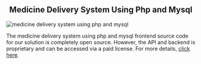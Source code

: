 <h2 style="text-align:center">Medicine Delivery System Using Php and Mysql </h2>

![medicine delivery system using php and mysql](https://admin.ninjascode.com/wp-content/uploads/2025/repoImages/Gray/Medicine%20Delivery%20System%20using%20PHP%20%26%20mysql.webp) 

The medicine delivery system using php and mysql frontend source code for our solution is completely open source. However, the API and backend is proprietary and can be accessed via a paid license. For more details, <a href="https://enatega.com/?utm_source=github&utm_medium=repo&utm_campaign=gary-medicine-delivery-system-using-php-and-mysql" target="_blank">click here</a>.
